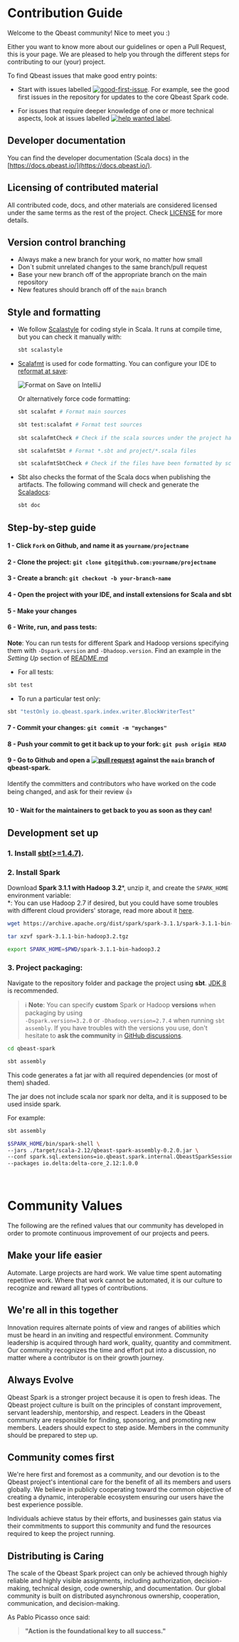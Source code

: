 # Contribution Guide

Welcome to the Qbeast community! Nice to meet you :)

Either you want to know more about our guidelines or open a Pull Request, this is your page. We are pleased to help you through the different steps for contributing to our (your) project.

To find Qbeast issues that make good entry points:

- Start with issues labelled [![good-first-issue](https://img.shields.io/github/labels/Qbeast-io/qbeast-spark/good%20first%20issue)](https://github.com/Qbeast-io/qbeast-spark/issues?q=is%3Aissue+is%3Aopen+label%3A%22good+first+issue%22). For example, see the good first issues in the repository for updates to the core Qbeast Spark code.

- For issues that require deeper knowledge of one or more technical aspects, look at issues labelled [![help wanted label](https://img.shields.io/github/labels/Qbeast-io/qbeast-spark/help%20wanted)](https://github.com/Qbeast-io/qbeast-spark/issues?q=is%3Aissue+is%3Aopen+label%3A%22help+wanted%22).

## Developer documentation
You can find the developer documentation (Scala docs) in the [https://docs.qbeast.io/](https://docs.qbeast.io/).

## Licensing of contributed material
All contributed code, docs, and other materials are considered licensed under the same terms as the rest of the project. Check [LICENSE](./LICENCE) for more details.

## Version control branching
- Always make a new branch for your work, no matter how small
- Don´t submit unrelated changes to the same branch/pull request
- Base your new branch off of the appropriate branch on the main repository
- New features should branch off of the `main` branch

## Style and formatting
- We follow [Scalastyle](http://www.scalastyle.org) for coding style in Scala. It runs at compile time, but you can check it manually with: 

  ```bash
  sbt scalastyle
  ```

- [Scalafmt](https://scalameta.org/scalafmt/) is used for code formatting. You can configure your IDE to [reformat at save](https://scalameta.org/scalafmt/docs/installation.html#format-on-save):

    ![Format on Save on IntelliJ](https://scalameta.org/scalafmt/docs/assets/img/intellij-on-save-native.png)

  Or alternatively force code formatting:

  ```bash 
  sbt scalafmt # Format main sources

  sbt test:scalafmt # Format test sources
 
  sbt scalafmtCheck # Check if the scala sources under the project have been formatted

  sbt scalafmtSbt # Format *.sbt and project/*.scala files

  sbt scalafmtSbtCheck # Check if the files have been formatted by scalafmtSbt
  ```

- Sbt also checks the format of the Scala docs when publishing the artifacts. The following command will check and generate the [Scaladocs](https://docs.scala-lang.org/style/scaladoc.html):

  ```bash
  sbt doc
  ```

## Step-by-step guide
  #### 1 - Click `Fork` on Github, and name it as `yourname/projectname`

  #### 2 - Clone the project: `git clone git@github.com:yourname/projectname`

  #### 3 - Create a branch: `git checkout -b your-branch-name`

  #### 4 - Open the project with your IDE, and install extensions for Scala and sbt

  #### 5 - Make your changes

  #### 6 - Write, run, and pass tests:  
**Note**: You can run tests for different Spark and Hadoop versions specifying them with `-Dspark.version` and `-Dhadoop.version`.
  Find an example in the _Setting Up_ section of [README.md](README.md)
  - For all tests:
    
  ```bash
  sbt test
  ```
    
  - To run a particular test only:
  
  ```bash
  sbt "testOnly io.qbeast.spark.index.writer.BlockWriterTest"
  ```

  #### 7 - Commit your changes: `git commit -m "mychanges"`

  #### 8 - Push your commit to get it back up to your fork: `git push origin HEAD`

  #### 9 - Go to Github and open a [![pull request](https://img.shields.io/badge/-pull--request-yellow)](https://github.com/Qbeast-io/qbeast-spark/compare) against the `main` branch of qbeast-spark. 
Identify the committers and contributors who have worked on the code being changed, and ask for their review :+1: 

  #### 10 - Wait for the maintainers to get back to you as soon as they can!

## Development set up

### 1. Install [**sbt**(>=1.4.7)](https://www.scala-sbt.org/download.html).

### 2. Install **Spark**
Download **Spark 3.1.1 with Hadoop 3.2***, unzip it, and create the `SPARK_HOME` environment variable:<br />
*: You can use Hadoop 2.7 if desired, but you could have some troubles with different cloud providers' storage, read more about it [here](docs/CloudStorages.md).

```bash
wget https://archive.apache.org/dist/spark/spark-3.1.1/spark-3.1.1-bin-hadoop3.2.tgz

tar xzvf spark-3.1.1-bin-hadoop3.2.tgz

export SPARK_HOME=$PWD/spark-3.1.1-bin-hadoop3.2
 ```

### 3. Project packaging:
Navigate to the repository folder and package the project using **sbt**. [JDK 8](https://www.azul.com/downloads/?version=java-8-lts&package=jdk) is recommended.

> ℹ️ **Note**: You can specify **custom** Spark or Hadoop **versions** when packaging by using  
>`-Dspark.version=3.2.0` or `-Dhadoop.version=2.7.4` when running `sbt assembly`.
If you have troubles with the versions you use, don't hesitate to **ask the community** in [GitHub discussions](https://github.com/Qbeast-io/qbeast-spark/discussions).

``` bash
cd qbeast-spark

sbt assembly
```
This code generates a fat jar with all required dependencies (or most of them) shaded.

The jar does not include scala nor spark nor delta, and it is supposed to be used inside spark. 

For example: 
```bash
sbt assembly

$SPARK_HOME/bin/spark-shell \
--jars ./target/scala-2.12/qbeast-spark-assembly-0.2.0.jar \
--conf spark.sql.extensions=io.qbeast.spark.internal.QbeastSparkSessionExtension \
--packages io.delta:delta-core_2.12:1.0.0
```

<br/>

# Community Values

The following are the refined values that our community has developed in order to promote continuous improvement of our projects and peers.



## Make your life easier

Automate. Large projects are hard work. We value time spent automating repetitive work. Where that work cannot be automated, it is our culture to recognize and reward all types of contributions.



## We're all in this together

Innovation requires alternate points of view and ranges of abilities which must be heard in an inviting and respectful environment. Community leadership is acquired through hard work, quality, quantity and commitment. Our community recognizes the time and effort put into a discussion, no matter where a contributor is on their growth journey.



## Always Evolve

Qbeast Spark is a stronger project because it is open to fresh ideas. The Qbeast project culture is built on the principles of constant improvement, servant leadership, mentorship, and respect. Leaders in the Qbeast community are responsible for finding, sponsoring, and promoting new members. Leaders should expect to step aside. Members in the community should be prepared to step up.



## Community comes first

We're here first and foremost as a community, and our devotion is to the Qbeast project's intentional care for the benefit of all its members and users globally. We believe in publicly cooperating toward the common objective of creating a dynamic, interoperable ecosystem ensuring our users have the best experience possible.

Individuals achieve status by their efforts, and businesses gain status via their commitments to support this community and fund the resources required to keep the project running.



## Distributing is Caring

The scale of the Qbeast Spark project can only be achieved through highly reliable and highly visible assignments, including authorization, decision-making, technical design, code ownership, and documentation. Our global community is built on distributed asynchronous ownership, cooperation, communication, and decision-making.





As Pablo Picasso once said:

> **"Action is the foundational key to all success."**